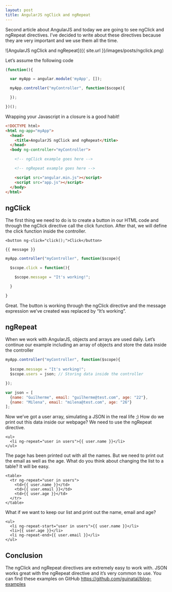 ```yaml
---
layout: post
title: AngularJS ngClick and ngRepeat
---
```


Second article about AngularJS and today we are going to see ngClick and ngRepeat directives. I’ve decided to write about these directives because they are very important and we use them all the time.

![AngularJS ngClick and ngRepeat]({{ site.url }}/images/posts/ngclick.png)

Let’s assume the following code

```javascript
(function(){

  var myApp = angular.module('myApp', []);

  myApp.controller("myController", function($scope){

  });

})();
```

Wrapping your Javascript in a closure is a good habit!

```html
<!DOCTYPE html>
<html ng-app="myApp">
  <head>
    <title>AngularJS ngClick and ngRepeat</title>
  </head>
  <body ng-controller="myController">

    <!-- ngClick example goes here -->

    <!-- ngRepeat example goes here -->

    <script src="angular.min.js"></script>
    <script src="app.js"></script>
  </body>
</html>
```

## ngClick

The first thing we need to do is to create a button in our HTML code and through the ngClick directive call the click function. After that, we will define the click function inside the controller.

```
<button ng-click="click();">Click</button>

{{ message }}
```

```javascript
myApp.controller("myController", function($scope){

  $scope.click = function(){

    $scope.message = "It's working!";

  }

}
```

Great. The button is working through the ngClick directive and the message expression we’ve created was replaced by “It’s working”.

## ngRepeat

When we work with AngularJS, objects and arrays are used daily. Let’s continue our example including an array of objects and store the data inside the controller

```javascript
myApp.controller("myController", function($scope){
  
  $scope.message = "It's working!";
  $scope.users = json; // Storing data inside the controller

});

var json = [
  {name: "Guilherme", email: "guilherme@test.com", age: "22"},
  {name: "Milena", email: "milena@test.com", age: "26"}
];
```

Now we’ve got a user array, simulating a JSON in the real life ;) How do we print out this data inside our webpage? We need to use the ngRepeat directive.

```
<ul>
  <li ng-repeat="user in users">{{ user.name }}</li>
</ul>
```

The page has been printed out with all the names. But we need to print out the email as well as the age. What do you think about changing the list to a table? It will be easy.

```
<table>
  <tr ng-repeat="user in users">
    <td>{{ user.name }}</td>
    <td>{{ user.email }}</td>
    <td>{{ user.age }}</td>
  </tr>
</table>
```

What if we want to keep our list and print out the name, email and age?

```
<ul>
  <li ng-repeat-start="user in users">{{ user.name }}</li>
  <li>{{ user.age }}</li>
  <li ng-repeat-end>{{ user.email }}</li>
</ul>
```

## Conclusion

The ngClick and ngRepeat directives are extremely easy to work with. JSON works great with the ngRepeat directive and it’s very common to use. You can find these examples on GitHub https://github.com/guinatal/blog-examples